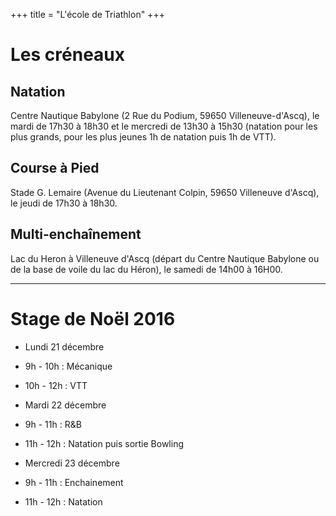+++
title = "L'école de Triathlon"
+++

# Les créneaux

## Natation

Centre Nautique Babylone (2 Rue du Podium, 59650 Villeneuve-d'Ascq), le mardi de 17h30 à 18h30 et le mercredi de 13h30 à 15h30 (natation pour les plus grands, pour les plus jeunes 1h de natation puis 1h de VTT).

## Course à Pied

Stade G. Lemaire (Avenue du Lieutenant Colpin, 59650 Villeneuve d'Ascq), le jeudi de 17h30 à 18h30.

## Multi-enchaînement

Lac du Heron à Villeneuve d'Ascq (départ du Centre Nautique Babylone ou de la base de voile du lac du Héron), le samedi de 14h00 à 16H00.

<hr>

# Stage de Noël 2016

- Lundi 21 décembre            
 - 9h - 10h : Mécanique
 - 10h - 12h : VTT

- Mardi 22 décembre    
 - 9h - 11h : R&B
 - 11h - 12h : Natation puis sortie Bowling

- Mercredi 23 décembre 
 - 9h - 11h : Enchainement
 - 11h - 12h : Natation 
